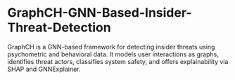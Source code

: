 # GraphCH-GNN-Based-Insider-Threat-Detection
GraphCH is a GNN-based framework for detecting insider threats using psychometric and behavioral data. It models user interactions as graphs, identifies threat actors, classifies system safety, and offers explainability via SHAP and GNNExplainer.
